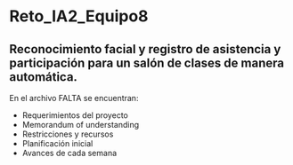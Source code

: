 # Reto_IA2_Equipo8

## Reconocimiento facial y registro de asistencia y participación para un salón de clases de manera automática. 

En el archivo FALTA se encuentran: 
 - Requerimientos del proyecto
 - Memorandum of understanding
 - Restricciones y recursos
 - Planificación inicial
 - Avances de cada semana
